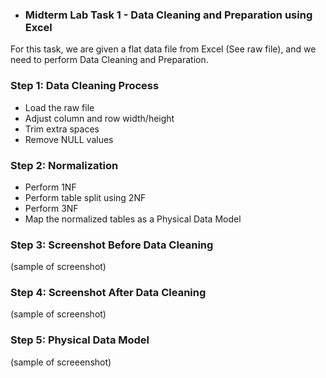 - ### Midterm Lab Task 1 - Data Cleaning and Preparation using Excel
For this task, we are given a flat data file from Excel (See raw file), and we need to perform Data Cleaning and Preparation.

### Step 1: Data Cleaning Process
- Load the raw file
- Adjust column and row width/height
- Trim extra spaces
- Remove NULL values
### Step 2: Normalization
- Perform 1NF
- Perform table split using 2NF
- Perform 3NF
- Map the normalized tables as a Physical Data Model
 ### Step 3: Screenshot Before Data Cleaning
(sample of screenshot)
### Step 4: Screenshot After Data Cleaning
(sample of screenshot)
### Step 5: Physical Data Model
(sample of screeenshot)
